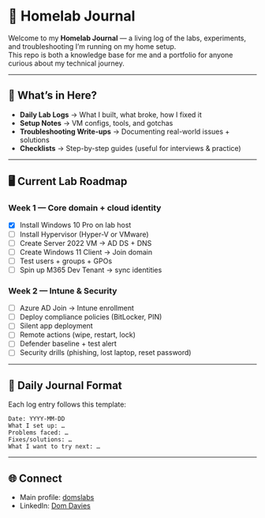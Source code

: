 # 🧪 Homelab Journal

Welcome to my **Homelab Journal** — a living log of the labs, experiments, and troubleshooting I’m running on my home setup.  
This repo is both a knowledge base for me and a portfolio for anyone curious about my technical journey.

---

## 🚀 What’s in Here?

- **Daily Lab Logs** → What I built, what broke, how I fixed it  
- **Setup Notes** → VM configs, tools, and gotchas  
- **Troubleshooting Write-ups** → Documenting real-world issues + solutions  
- **Checklists** → Step-by-step guides (useful for interviews & practice)

---

## 🖥️ Current Lab Roadmap

### Week 1 — Core domain + cloud identity
- [x] Install Windows 10 Pro on lab host  
- [ ] Install Hypervisor (Hyper-V or VMware)  
- [ ] Create Server 2022 VM → AD DS + DNS  
- [ ] Create Windows 11 Client → Join domain  
- [ ] Test users + groups + GPOs  
- [ ] Spin up M365 Dev Tenant → sync identities  

### Week 2 — Intune & Security
- [ ] Azure AD Join → Intune enrollment  
- [ ] Deploy compliance policies (BitLocker, PIN)  
- [ ] Silent app deployment  
- [ ] Remote actions (wipe, restart, lock)  
- [ ] Defender baseline + test alert  
- [ ] Security drills (phishing, lost laptop, reset password)

---

## 📓 Daily Journal Format

Each log entry follows this template:

```text
Date: YYYY-MM-DD
What I set up: …
Problems faced: …
Fixes/solutions: …
What I want to try next: …
```
---

## 🌐 Connect

- Main profile: [domslabs](https://github.com/domslabs)  
- LinkedIn: [Dom Davies](https://www.linkedin.com/in/domdavies/)  

